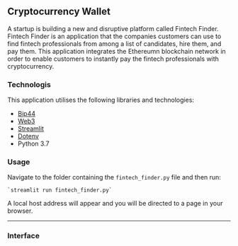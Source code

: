 ## Cryptocurrency Wallet
A startup is building a new and disruptive platform called Fintech Finder. Fintech Finder is an application that the companies customers can use to find fintech professionals from among a list of candidates, hire them, and pay them. This application integrates the Ethereumn blockchain network in order to enable customers to instantly pay the fintech professionals with cryptocurrency.

### Technologis
This application utilises the following libraries and technologies:
* [Bip44](https://github.com/kigawaspython-bip44)
* [Web3](https://web3py.readthedocs.io/en/stable)
* [Streamlit](https://streamlit.io/)
* [Dotenv](https://pypi.org/project/python-dotenv/)
* Python 3.7

### Usage
Navigate to the folder containing the `fintech_finder.py` file and then run:
    
    `streamlit run fintech_finder.py`

A local host address will appear and you will be directed to a page in your browser.

---

### Interface
